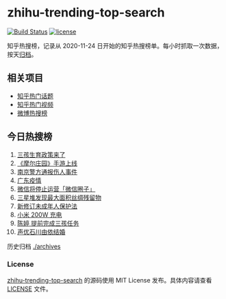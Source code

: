 # zhihu-trending-top-search

[![Build Status](https://github.com/justjavac/zhihu-trending-top-search/workflows/ci/badge.svg?branch=main)](https://github.com/justjavac/zhihu-trending-top-search/actions)
[![license](https://img.shields.io/github/license/justjavac/zhihu-trending-top-search)](https://github.com/justjavac/zhihu-trending-top-search/blob/main/LICENSE)

知乎热搜榜，记录从 2020-11-24 日开始的知乎热搜榜单。每小时抓取一次数据，按天[归档](./archives)。

## 相关项目

- [知乎热门话题](https://github.com/justjavac/zhihu-trending-hot-questions)
- [知乎热门视频](https://github.com/justjavac/zhihu-trending-hot-video)
- [微博热搜榜](https://github.com/justjavac/weibo-trending-hot-search)

## 今日热搜榜

<!-- BEGIN -->
<!-- 最后更新时间 Tue Jun 01 2021 00:59:37 GMT+0800 (China Standard Time) -->

1. [三孩生育政策来了](https://www.zhihu.com/search?q=三孩政策)
2. [《摩尔庄园》手游上线](https://www.zhihu.com/search?q=摩尔庄园)
3. [南京警方通报伤人事件](https://www.zhihu.com/search?q=南京新街口)
4. [广东疫情](https://www.zhihu.com/search?q=广东疫情)
5. [微信将停止运营「微信圈子」](https://www.zhihu.com/search?q=微信圈子)
6. [三星堆发现最大面积丝绸残留物](https://www.zhihu.com/search?q=三星堆)
7. [新修订未成年人保护法](https://www.zhihu.com/search?q=未成年人保护法)
8. [小米 200W 充电](https://www.zhihu.com/search?q=小米电池)
9. [陈婷 提前完成三孩任务](https://www.zhihu.com/search?q=张艺谋太太)
10. [声优石川由依结婚](https://www.zhihu.com/search?q=日本声优)

<!-- END -->

历史归档 [./archives](./archives)

### License

[zhihu-trending-top-search](https://github.com/justjavac/zhihu-trending-top-search)
的源码使用 MIT License 发布。具体内容请查看 [LICENSE](./LICENSE) 文件。
